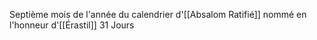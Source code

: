 Septième mois de l'année du calendrier d'[[Absalom Ratifié]] nommé en l'honneur d'[[Érastil]]
31 Jours